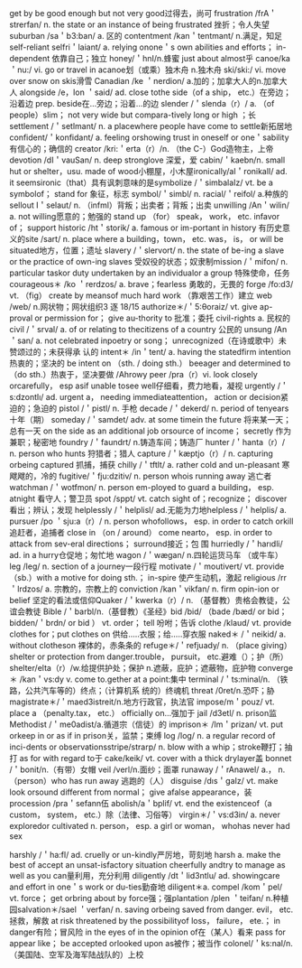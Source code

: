 get by be good enough but not very
good过得去，尚可
frustration /frA＇strerfan/ n. the state
or an instance of being frustrated
挫折；令人失望
suburban /sa＇b3:ban/ a.
区的
contentment /kan＇tentmant/ n.满足，知足
self-reliant selfri＇laiant/ a. relying onone＇s own abilities and efforts； in-dependent 依靠自己；独立
honey/＇hnI/n.蜂蜜
just about almost乎
canoe/ka＇nu:/ vi. go or travel in acanoe划（或乘）独木舟
n.独木舟
ski/ski:/ vi. move over snow on skis滑雪
Canadian /ke ＇nerdion/ a.加的；加拿大人的n.加拿大人
alongside /e，lon ＇said/ ad. close tothe side（of a ship， etc.）在旁边；沿着边 prep.  beside在…旁边；沿着…的边
slender /＇slenda（r）/ a. （of people）slim； not very wide but compara-tively long or high ；长settlement /＇setlmant/ n. a placewhere people have come to settle新拓居地
confident/＇konfidant/ a. feeling orshowing trust in oneself or one＇sability有信心的；确信的
creator /kri:＇erta（r）/n. （the C-）God造物主，上帝
devotion /dI＇vauSan/ n. deep stronglove 深爱，爱
cabin/＇kaebn/n. small hut or shelter，usu. made of wood小棚屋，小木屋ironically/aI＇ronikalI/ ad. it seemsironic（that）具有讽刺意味的是symbolize /＇simbalaIz/ vt. be a symbolof； stand for 象征，标志
symbol/＇simbl/ n.
racial/＇reifol/ a.种族的
sellout I＇selaut/ n. （infml）背叛；出卖者；背叛；出卖
unwilling /An＇wilin/ a. not willing愿意的；勉强的
stand up （for） speak， work， etc. infavor of； support 
historic /ht＇storik/ a. famous or im-portant in history 有历史意义的site /sart/ n. place where a building，town， etc. was， is， or will be situated地方，位置；遗址
slavery /＇slervort/ n. the state of be-ing a slave or the practice of own-ing slaves 受奴役的状态；奴隶制mission /＇mifon/ n. particular taskor duty undertaken by an individualor a group 特殊使命，任务
courageous＊ /ko ＇rerdzos/ a. brave；fearless 勇敢的，无畏的
forge /fo:d3/ vt. （fig） create by meansof much hard work （靠艰苦工作）建立
web /web/ n.网状物；网状组织3
逐
18/15
authorize＊/＇5:θoraiz/ vt. give ap-proval or permission for； give au-thority to 批准；委托
civil-rights a. 民权的
civil /＇srval/ a. of or relating to thecitizens of a country 公民的
unsung /An＇san/ a. not celebrated inpoetry or song； unrecognized（在诗或歌中）未赞颂过的；未获得承
认的
intent＊ /in＇tent/ a. having the statedfirm intention 热衷的；坚决的
be intent on （sth. / doing sth.） beeager and determined to （do sth.）热衷于，坚决要做
/Ahrowy
peer /pra（r）vi. look closely orcarefully， esp asif unable tosee well仔细看，费力地看，凝视
urgently /＇s:dzontlı/ ad.
urgent a， needing immediateattention， action or decision紧迫的；急迫的
pistol /＇pistl/ n. 手枪
decade /＇dekerd/ n. period of tenyears 十年（期）
someday /＇samdet/ adv. at some timein the future 将来某一天；总有一天
on the side as an additional job orsource of income； secretly 作为兼职；秘密地
foundry /＇faundrt/ n.铸造车间；铸造厂
hunter /＇hanta（r）/ n. person who hunts
狩猎者；猎人
capture /＇kæptjo（r）/ n. capturing orbeing captured 抓捕，捕获
chilly /＇tftlt/ a. rather cold and un-pleasant 寒飕飕的，冷的
fugitive/＇fju:dzitiv/ n. person whois running away 逃亡者
watchman /＇wotfmon/ n. person em-ployed to guard a building， esp. atnight 看守人；警卫员
spot /sppt/ vt. catch sight of；recognize； discover看出；辨认；发现
helplessly /＇helplisl/ ad.无能为力地helpless /＇helplis/ a.
pursuer /po ＇sju:a（r）/ n. person whofollows， esp. in order to catch orkill 追赶者，追捕者
close in （on / around） come nearto， esp. in order to attack from sev-eral directions； surround接近；包
围
hurriedly /＇harıdli/ ad. in a hurry仓促地；匆忙地
wagon /＇wægan/ n.四轮运货马车
（或牛车）
leg /leg/ n. section of a journey一段行程
motivate /＇moutivert/ vt. provide （sb.）with a motive for doing sth.； in-spire 使产生动机，激起
religious /rr ＇lrdzos/ a. 宗教的，宗教上的
conviction /kan＇vikfan/ n. firm opin-ion or belief 坚定的看法或信仰Quaker /＇kwerka（r）/ n. （基督教）贵格会教徒，公谊会教徒
Bible /＇barbl/n.（基督教）《圣经》bid /bid/ （bade /bæd/ or bid； bidden/＇brdn/ or bid ） vt. order； tell 吩咐；告诉
clothe /klaud/ vt. provide clothes for；put clothes on 供给…..衣服；给…..穿衣服
naked＊ /＇neikid/ a. without clotheson 裸体的，赤条条的
refuge＊/＇refjuady/ n. （place giving）shelter or protection from danger.trouble， pursuit， etc.避难（）；护（所）
shelter/elta（r）/w.给提供护处；保护
n.遮蔽，庇护；遮蔽物，庇护物
converge＊ /kan＇vs:dy v. come to.gether at a point:集中
terminal /＇ts:minal/n. （铁路，公共汽车等的）终点；（计算机系
统的）终魂机
threat /0ret/n.恐吓；胁
magistrate＊/＇maed3istreit/n.地方行政官，执法官
impose/m＇pouz/ vt. place a （penalty.tax， etc.） officially on…强加于
jail /d3etl/ n. prison监
Methodist /＇me0adist/a.循道宗（信徒）的
imprison＊ /Im＇prizan/ vt. put orkeep in or as if in prison关，监禁；束缚
log /log/ n. a regular record of inci-dents or observationsstripe/strarp/ n. blow with a whip；stroke鞭打；抽打
as for with regard to于
cake/keik/ vt. cover with a thick drylayer盖
bonnet /＇bonit/n.（有带）女帽
veil /verl/n.面纱；面罩
runaway /＇rAnawel/ a.， n. （person）who has run away 逃跑的（人）
disguise /dıs＇gaIz/ vt. make look orsound different from normal； give afalse appearance，装
procession /pra＇sefann伍
abolish/a＇bplif/ vt. end the existenceof（a custom， system， etc.）除（法律、习俗等）
virgin＊/＇vs:d3in/ a. never exploredor cultivated
n. person， esp. a girl or woman， whohas never had sex


harshly /＇ha:fl/ ad. cruelly or un-kindly严厉地，苛刻地
harsh a.
make the best of accept an unsat-isfactory situation cheerfully andtry to manage as well as you can量利用，充分利用
diligently /dt＇lid3ntlu/ ad. showingcare and effort in one＇s work or du-ties勤奋地
diligent＊a.
compel /kom＇pel/ vt. force； get orbring about by force强；强plantation /plen ＇teifan/ n.种植园salvation＊/sael ＇verfan/ n. saving orbeing saved from danger. evil， etc.拯救，解救
at risk threatened by the possibilityof loss， failure， ete.； in danger有险；冒风险
in the eyes of in the opinion of在（某人）看来
pass for appear like； be accepted orlooked upon as被作；被当作
colonel/＇ks:nal/n.（美国陆、空军及海军陆战队的）上校